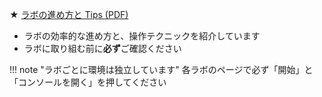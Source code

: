 ★ [ラボの進め方と Tips (PDF)](https://d38j18cshs86vq.cloudfront.net/Appendix_Lab.pdf)

- ラボの効率的な進め方と、操作テクニックを紹介しています
- ラボに取り組む前に**必ず**ご確認ください


!!! note "ラボごとに環境は独立しています"
    各ラボのページで必ず「開始」と「コンソールを開く」を押してください
